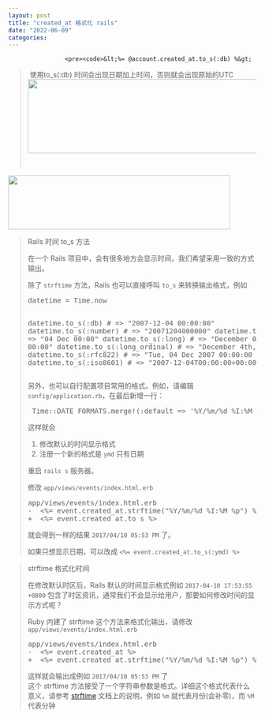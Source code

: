 ```yaml
---
layout: post
title: "created_at 格式化 rails"
date: "2022-06-09"
categories: 
---
```


                    <pre><code>&lt;%= @account.created_at.to_s(:db) %&gt;
</code></pre> 
<blockquote> 
 <p> 使用to_s(:db) 时间会出现日期加上时间，否则就会出现原始的UTC<img alt="" height="150" src="https://img-blog.csdnimg.cn/5fb5171605474f278d4e27130e2a5633.png" width="509"></p> 
 <p> </p> 
</blockquote> 
<p><img alt="" height="109" src="https://img-blog.csdnimg.cn/503dd1c35a5847cba0f537e1a76c22d0.png" width="450"></p> 
<blockquote> 
 <p>Rails 时间 to_s 方法</p> 
 <p>在一个 Rails 项目中，会有很多地方会显示时间，我们希望采用一致的方式输出。</p> 
 <p>除了 <code>strftime</code> 方法，Rails 也可以直接呼叫 <code>to_s</code> 来转换输出格式，例如</p> 
 <pre>datetime = Time.now

datetime.to_s(:db)            # =&gt; "2007-12-04 00:00:00"
datetime.to_s(:number)        # =&gt; "20071204000000"
datetime.to_s(:short)         # =&gt; "04 Dec 00:00"
datetime.to_s(:long)          # =&gt; "December 04, 2007 00:00"
datetime.to_s(:long_ordinal)  # =&gt; "December 4th, 2007 00:00"
datetime.to_s(:rfc822)        # =&gt; "Tue, 04 Dec 2007 00:00:00 +0000"
datetime.to_s(:iso8601)       # =&gt; "2007-12-04T00:00:00+00:00"
</pre> 
 <p>另外，也可以自行配置项目常用的格式。例如，请编辑 <code>config/application.rb</code>，在最后新增一行：</p> 
 <pre> Time::DATE_FORMATS.merge!(:default =&gt; '%Y/%m/%d %I:%M %p', :ymd =&gt; '%Y/%m/%d')
</pre> 
 <p>这样就会</p> 
 <ol>
<li>修改默认的时间显示格式</li>
<li>注册一个新的格式是 <code>ymd</code> 只有日期</li>
</ol>
 <p>重启 <code>rails s</code> 服务器。</p> 
 <p>修改 <code>app/views/events/index.html.erb</code></p> 
 <pre>app/views/events/index.html.erb
-  &lt;%= event.created_at.strftime("%Y/%m/%d %I:%M %p") %&gt;
+  &lt;%= event.created_at.to_s %&gt; 
</pre> 
 <p>就会得到一样的结果 <code>2017/04/10 05:53 PM</code> 了。</p> 
 <p>如果只想显示日期，可以改成 <code>&lt;%= event.created_at.to_s(:ymd) %&gt;</code></p> 
</blockquote> 
<blockquote> 
 <p>strftime 格式化时间</p> 
 <p>在修改默认时区后，Rails 默认的时间显示格式例如 <code>2017-04-10 17:53:55 +0800</code> 包含了时区资讯，通常我们不会显示给用户，那要如何修改时间的显示方式呢？</p> 
 <p>Ruby 内建了 strftime 这个方法来格式化输出，请修改 <code>app/views/events/index.html.erb</code></p> 
 <pre>app/views/events/index.html.erb
-  &lt;%= event.created_at %&gt;
+  &lt;%= event.created_at.strftime("%Y/%m/%d %I:%M %p") %&gt;
</pre> 
 <p>这样就会输出成例如 <code>2017/04/10 05:53 PM</code> 了<br> 这个 strftime 方法接受了一个字符串参数是格式。详细这个格式代表什么意义，请参考 <a href="https://ruby-doc.org/core-2.3.4/Time.html#strftime-method" title="strftime">strftime</a> 文档上的说明，例如 <code>%m</code> 就代表月份(会补零)，而 <code>%M</code> 代表分钟</p> 
</blockquote> 
<p></p> 
<p></p> 
<p></p> 
<p></p> 
<p></p> 
<p></p> 
<p></p> 
<p></p> 
<p></p> 
<p></p> 
<p></p> 
<p></p>
                
